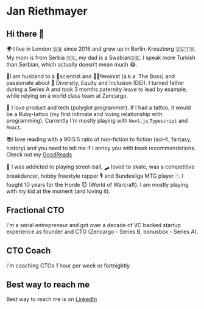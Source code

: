 # Jan Riethmayer

## Hi there 👋

🌍 I live in London 🇬🇧 since 2016 and grew up in Berlin-Kreuzberg 🇩🇪🇹🇷. My mom is from Serbia 🇷🇸, my dad is a Swabian🇩🇪. I speak more Turkish than Serbian, which actually doesn‘t mean much 😂.

💍I am husband to a 🔬scientist and 🏋️‍♀️feminist (a.k.a. The Boss) and passionate about 🌈 Diversity, Equity and Inclusion (DEI). I turned father during a Series A and took 3 months paternity leave to lead by example, while relying on a world class team at Zencargo.

💾 I love product and tech (polyglot programmer).
If I had a tattoo, it would be a Ruby-tattoo (my first intimate and loving relationship with programming).
Currently I'm mostly playing with `Next.js`,`Typescript`  and `React`.

📚I love reading with a 90:5:5 ratio of non-fiction to fiction (sci-fi, fantasy, history) and you need to tell me if I annoy you with book recommendations. Check out my [GoodReads](https://www.goodreads.com/user/show/72601141-jan-riethmayer)

🏀 I was addicted to playing street-ball, 🛹 loved to skate, was a competitive breakdancer, hobby freestyle rapper 🎙 and Bundesliga MTG player 🃟. I fought 10 years for the Horde 😈 (World of Warcraft). I am mostly playing with my kid at the moment (and loving it).

## Fractional CTO

I'm a serial entrepreneur and got over a decade of VC backed startup experience as founder and CTO (Zencargo - Series B, bonusbox - Series A).

## CTO Coach

I'm coaching CTOs 1 hour per week or fortnightly.

## Best way to reach me

Best way to reach me is on [LinkedIn](https://linkedin.com/in/riethmayer)